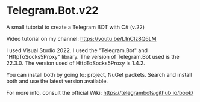 # Telegram.Bot.v22
A small tutorial to create a Telegram BOT with C# (v.22)

Video tutorial on my channel: https://youtu.be/L1nCIz8Q6LM

I used Visual Studio 2022. 
I used the "Telegram.Bot" and "HttpToSocks5Proxy" library. 
The version of Telegram.Bot used is the 22.3.0.
The version used of HttpToSocks5Proxy is 1.4.2. 

You can install both by going to: project, NuGet packets. Search and install both and use the latest version available.


For more info, consult the official Wiki: https://telegrambots.github.io/book/
